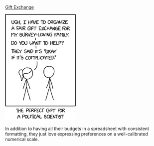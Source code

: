 [Gift Exchange](https://xkcd.com/2554)

![Gift Exchange](./random_comic.png)

In addition to having all their budgets in a spreadsheet with consistent formatting, they just love expressing preferences on a well-calibrated numerical scale.

